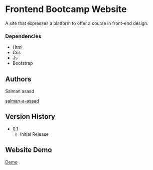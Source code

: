 # Frontend Bootcamp Website

A site that expresses a platform to offer a course in front-end design.

### Dependencies

* Html
* Css
* Js
* Bootstrap

## Authors

 Salman asaad 
 
 [salman-a-asaad](https://salman-a-asaad.github.io/salman-a-asaad/)

## Version History

* 0.1
    * Initial Release

## Website Demo

[Demo](https://salman-a-asaad.github.io/Frontend-Bootcamp/)
